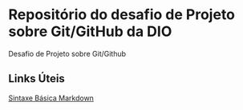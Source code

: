 # Repositório do desafio de Projeto sobre Git/GitHub da DIO
 Desafio de Projeto sobre Git/Github

 ## Links Úteis
 [Sintaxe Básica Markdown](https://www.markdownguide.org/basic-syntax/)
